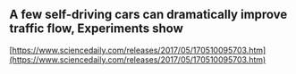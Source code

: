 ## A few self-driving cars can dramatically improve traffic flow, Experiments show
  
  [https://www.sciencedaily.com/releases/2017/05/170510095703.htm](https://www.sciencedaily.com/releases/2017/05/170510095703.htm)